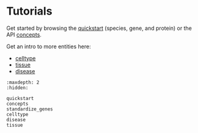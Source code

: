 # Tutorials

Get started by browsing the [quickstart](quickstart) (species, gene, and protein) or the API [concepts](concepts).

Get an intro to more entities here:

- [celltype](celltype)
- [tissue](tissue)
- [disease](disease)

```{toctree}
:maxdepth: 2
:hidden:

quickstart
concepts
standardize_genes
celltype
disease
tissue
```
